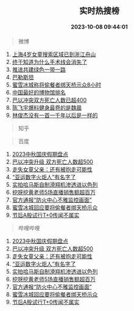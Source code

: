 <div align="center"><h2>实时热搜榜</h2><h4>2023-10-08 09:44:01</h4></div>

> 微博  

1. [上海4岁女童搜索区域已到浙江舟山](https://s.weibo.com/weibo?q=%23%E4%B8%8A%E6%B5%B74%E5%B2%81%E5%A5%B3%E7%AB%A5%E6%90%9C%E7%B4%A2%E5%8C%BA%E5%9F%9F%E5%B7%B2%E5%88%B0%E6%B5%99%E6%B1%9F%E8%88%9F%E5%B1%B1%23&t=31&band_rank=1&Refer=top)<br />
2. [终于知道为什么手术线会消失了](https://s.weibo.com/weibo?q=%E7%BB%88%E4%BA%8E%E7%9F%A5%E9%81%93%E4%B8%BA%E4%BB%80%E4%B9%88%E6%89%8B%E6%9C%AF%E7%BA%BF%E4%BC%9A%E6%B6%88%E5%A4%B1%E4%BA%86&t=31&band_rank=2&Refer=top)<br />
3. [推进共建绿色一带一路](https://s.weibo.com/weibo?q=%23%E6%8E%A8%E8%BF%9B%E5%85%B1%E5%BB%BA%E7%BB%BF%E8%89%B2%E4%B8%80%E5%B8%A6%E4%B8%80%E8%B7%AF%23&t=31&band_rank=3&Refer=top)<br />
4. [巴勒斯坦](https://s.weibo.com/weibo?q=%23%E5%B7%B4%E5%8B%92%E6%96%AF%E5%9D%A6%23&t=31&band_rank=4&Refer=top)<br />
5. [蜜雪冰城称将偷餐者绑天桥示众8小时](https://s.weibo.com/weibo?q=%23%E8%9C%9C%E9%9B%AA%E5%86%B0%E5%9F%8E%E7%A7%B0%E5%B0%86%E5%81%B7%E9%A4%90%E8%80%85%E7%BB%91%E5%A4%A9%E6%A1%A5%E7%A4%BA%E4%BC%978%E5%B0%8F%E6%97%B6%23&t=31&band_rank=5&Refer=top)<br />
6. [中国最好的博物馆排名](https://s.weibo.com/weibo?q=%E4%B8%AD%E5%9B%BD%E6%9C%80%E5%A5%BD%E7%9A%84%E5%8D%9A%E7%89%A9%E9%A6%86%E6%8E%92%E5%90%8D&t=31&band_rank=6&Refer=top)<br />
7. [巴以冲突双方死亡人数已超400](https://s.weibo.com/weibo?q=%23%E5%B7%B4%E4%BB%A5%E5%86%B2%E7%AA%81%E5%8F%8C%E6%96%B9%E6%AD%BB%E4%BA%A1%E4%BA%BA%E6%95%B0%E5%B7%B2%E8%B6%85400%23&t=31&band_rank=7&Refer=top)<br />
8. [陈飞宇爆料健身最卷的是魏晨](https://s.weibo.com/weibo?q=%23%E9%99%88%E9%A3%9E%E5%AE%87%E7%88%86%E6%96%99%E5%81%A5%E8%BA%AB%E6%9C%80%E5%8D%B7%E7%9A%84%E6%98%AF%E9%AD%8F%E6%99%A8%23&t=31&band_rank=8&Refer=top)<br />
9. [林俊杰没有一首一千年以后是一样的](https://s.weibo.com/weibo?q=%23%E6%9E%97%E4%BF%8A%E6%9D%B0%E6%B2%A1%E6%9C%89%E4%B8%80%E9%A6%96%E4%B8%80%E5%8D%83%E5%B9%B4%E4%BB%A5%E5%90%8E%E6%98%AF%E4%B8%80%E6%A0%B7%E7%9A%84%23&t=31&band_rank=9&Refer=top)<br />

> 知乎  


> 百度  

1. [2023中秋国庆假期盘点](https://www.baidu.com/s?wd=2023%E4%B8%AD%E7%A7%8B%E5%9B%BD%E5%BA%86%E5%81%87%E6%9C%9F%E7%9B%98%E7%82%B9&sa=fyb_news&rsv_dl=fyb_news)<br />
2. [巴以冲突升级 双方死亡人数超500](https://www.baidu.com/s?wd=%E5%B7%B4%E4%BB%A5%E5%86%B2%E7%AA%81%E5%8D%87%E7%BA%A7+%E5%8F%8C%E6%96%B9%E6%AD%BB%E4%BA%A1%E4%BA%BA%E6%95%B0%E8%B6%85500&sa=fyb_news&rsv_dl=fyb_news)<br />
3. [走失女童父亲：还有被抱走可能性](https://www.baidu.com/s?wd=%E8%B5%B0%E5%A4%B1%E5%A5%B3%E7%AB%A5%E7%88%B6%E4%BA%B2%EF%BC%9A%E8%BF%98%E6%9C%89%E8%A2%AB%E6%8A%B1%E8%B5%B0%E5%8F%AF%E8%83%BD%E6%80%A7&sa=fyb_news&rsv_dl=fyb_news)<br />
4. [“亚运数字火炬人”有名字了](https://www.baidu.com/s?wd=%E2%80%9C%E4%BA%9A%E8%BF%90%E6%95%B0%E5%AD%97%E7%81%AB%E7%82%AC%E4%BA%BA%E2%80%9D%E6%9C%89%E5%90%8D%E5%AD%97%E4%BA%86&sa=fyb_news&rsv_dl=fyb_news)<br />
5. [实拍哈马斯自制滑翔机渗透进以色列](https://www.baidu.com/s?wd=%E5%AE%9E%E6%8B%8D%E5%93%88%E9%A9%AC%E6%96%AF%E8%87%AA%E5%88%B6%E6%BB%91%E7%BF%94%E6%9C%BA%E6%B8%97%E9%80%8F%E8%BF%9B%E4%BB%A5%E8%89%B2%E5%88%97&sa=fyb_news&rsv_dl=fyb_news)<br />
6. [挖呀挖黄老师5场直播销售额超百万](https://www.baidu.com/s?wd=%E6%8C%96%E5%91%80%E6%8C%96%E9%BB%84%E8%80%81%E5%B8%885%E5%9C%BA%E7%9B%B4%E6%92%AD%E9%94%80%E5%94%AE%E9%A2%9D%E8%B6%85%E7%99%BE%E4%B8%87&sa=fyb_news&rsv_dl=fyb_news)<br />
7. [官方通报“防火中心不雅监控画面”](https://www.baidu.com/s?wd=%E5%AE%98%E6%96%B9%E9%80%9A%E6%8A%A5%E2%80%9C%E9%98%B2%E7%81%AB%E4%B8%AD%E5%BF%83%E4%B8%8D%E9%9B%85%E7%9B%91%E6%8E%A7%E7%94%BB%E9%9D%A2%E2%80%9D&sa=fyb_news&rsv_dl=fyb_news)<br />
8. [蜜雪冰城回应要将偷餐者绑天桥示众](https://www.baidu.com/s?wd=%E8%9C%9C%E9%9B%AA%E5%86%B0%E5%9F%8E%E5%9B%9E%E5%BA%94%E8%A6%81%E5%B0%86%E5%81%B7%E9%A4%90%E8%80%85%E7%BB%91%E5%A4%A9%E6%A1%A5%E7%A4%BA%E4%BC%97&sa=fyb_news&rsv_dl=fyb_news)<br />
9. [节后A股试行T+0传闻不属实](https://www.baidu.com/s?wd=%E8%8A%82%E5%90%8EA%E8%82%A1%E8%AF%95%E8%A1%8CT%2B0%E4%BC%A0%E9%97%BB%E4%B8%8D%E5%B1%9E%E5%AE%9E&sa=fyb_news&rsv_dl=fyb_news)<br />

> 哔哩哔哩  

1. [2023中秋国庆假期盘点](https://www.baidu.com/s?wd=2023%E4%B8%AD%E7%A7%8B%E5%9B%BD%E5%BA%86%E5%81%87%E6%9C%9F%E7%9B%98%E7%82%B9&sa=fyb_news&rsv_dl=fyb_news)<br />
2. [巴以冲突升级 双方死亡人数超500](https://www.baidu.com/s?wd=%E5%B7%B4%E4%BB%A5%E5%86%B2%E7%AA%81%E5%8D%87%E7%BA%A7+%E5%8F%8C%E6%96%B9%E6%AD%BB%E4%BA%A1%E4%BA%BA%E6%95%B0%E8%B6%85500&sa=fyb_news&rsv_dl=fyb_news)<br />
3. [走失女童父亲：还有被抱走可能性](https://www.baidu.com/s?wd=%E8%B5%B0%E5%A4%B1%E5%A5%B3%E7%AB%A5%E7%88%B6%E4%BA%B2%EF%BC%9A%E8%BF%98%E6%9C%89%E8%A2%AB%E6%8A%B1%E8%B5%B0%E5%8F%AF%E8%83%BD%E6%80%A7&sa=fyb_news&rsv_dl=fyb_news)<br />
4. [“亚运数字火炬人”有名字了](https://www.baidu.com/s?wd=%E2%80%9C%E4%BA%9A%E8%BF%90%E6%95%B0%E5%AD%97%E7%81%AB%E7%82%AC%E4%BA%BA%E2%80%9D%E6%9C%89%E5%90%8D%E5%AD%97%E4%BA%86&sa=fyb_news&rsv_dl=fyb_news)<br />
5. [实拍哈马斯自制滑翔机渗透进以色列](https://www.baidu.com/s?wd=%E5%AE%9E%E6%8B%8D%E5%93%88%E9%A9%AC%E6%96%AF%E8%87%AA%E5%88%B6%E6%BB%91%E7%BF%94%E6%9C%BA%E6%B8%97%E9%80%8F%E8%BF%9B%E4%BB%A5%E8%89%B2%E5%88%97&sa=fyb_news&rsv_dl=fyb_news)<br />
6. [挖呀挖黄老师5场直播销售额超百万](https://www.baidu.com/s?wd=%E6%8C%96%E5%91%80%E6%8C%96%E9%BB%84%E8%80%81%E5%B8%885%E5%9C%BA%E7%9B%B4%E6%92%AD%E9%94%80%E5%94%AE%E9%A2%9D%E8%B6%85%E7%99%BE%E4%B8%87&sa=fyb_news&rsv_dl=fyb_news)<br />
7. [官方通报“防火中心不雅监控画面”](https://www.baidu.com/s?wd=%E5%AE%98%E6%96%B9%E9%80%9A%E6%8A%A5%E2%80%9C%E9%98%B2%E7%81%AB%E4%B8%AD%E5%BF%83%E4%B8%8D%E9%9B%85%E7%9B%91%E6%8E%A7%E7%94%BB%E9%9D%A2%E2%80%9D&sa=fyb_news&rsv_dl=fyb_news)<br />
8. [蜜雪冰城回应要将偷餐者绑天桥示众](https://www.baidu.com/s?wd=%E8%9C%9C%E9%9B%AA%E5%86%B0%E5%9F%8E%E5%9B%9E%E5%BA%94%E8%A6%81%E5%B0%86%E5%81%B7%E9%A4%90%E8%80%85%E7%BB%91%E5%A4%A9%E6%A1%A5%E7%A4%BA%E4%BC%97&sa=fyb_news&rsv_dl=fyb_news)<br />
9. [节后A股试行T+0传闻不属实](https://www.baidu.com/s?wd=%E8%8A%82%E5%90%8EA%E8%82%A1%E8%AF%95%E8%A1%8CT%2B0%E4%BC%A0%E9%97%BB%E4%B8%8D%E5%B1%9E%E5%AE%9E&sa=fyb_news&rsv_dl=fyb_news)<br />
